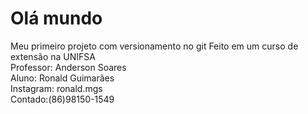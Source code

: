 # Olá mundo
 Meu primeiro projeto com versionamento no git
 Feito em um curso de extensão na UNIFSA  
 Professor: Anderson Soares  
 Aluno: Ronald Guimarães  
 Instagram: ronald.mgs  
 Contado:(86)98150-1549 
 
 
 
 

